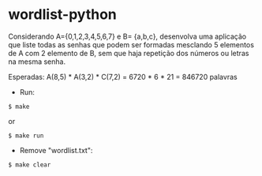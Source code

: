 # wordlist-python

Considerando A={0,1,2,3,4,5,6,7} e B= {a,b,c}, desenvolva uma aplicação que liste todas as senhas que podem ser formadas mesclando 5 elementos de A com 2 elemento de B, sem que haja repetição dos números ou letras na mesma senha.

Esperadas: A(8,5) * A(3,2) * C(7,2) = 6720 * 6 * 21 = 846720 palavras

* Run:
``` 
$ make 
```
or
```
$ make run 
``` 

* Remove "wordlist.txt":
``` 
$ make clear 
```
